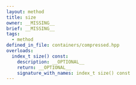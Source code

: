 ```yaml
---
layout: method
title: size
owner: __MISSING__
brief: __MISSING__
tags:
  - method
defined_in_file: containers/compressed.hpp
overloads:
  index_t size() const:
    description: __OPTIONAL__
    return: __OPTIONAL__
    signature_with_names: index_t size() const
---
```

